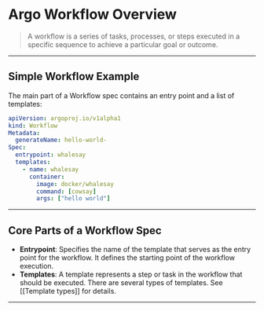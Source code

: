 # Argo Workflow Overview

> A workflow is a series of tasks, processes, or steps executed in a specific sequence to achieve a particular goal or outcome.

---

## Simple Workflow Example

The main part of a Workflow spec contains an entry point and a list of templates:

```yaml
apiVersion: argoproj.io/v1alpha1
kind: Workflow
Metadata:
  generateName: hello-world-
Spec:
  entrypoint: whalesay
  templates:
    - name: whalesay
      container:
        image: docker/whalesay
        command: [cowsay]
        args: ["hello world"]
```

---

## Core Parts of a Workflow Spec

- **Entrypoint**: Specifies the name of the template that serves as the entry point for the workflow. It defines the starting point of the workflow execution.
- **Templates**: A template represents a step or task in the workflow that should be executed. There are several types of templates. See [[Template types]] for details.

---